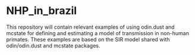 # NHP_in_brazil

This repository will contain relevant examples of using odin.dust and mcstate for defining and estimating a model of transmission in non-human primates. These examples are based on the SIR model shared with odin/odin.dust and mcstate packages.
